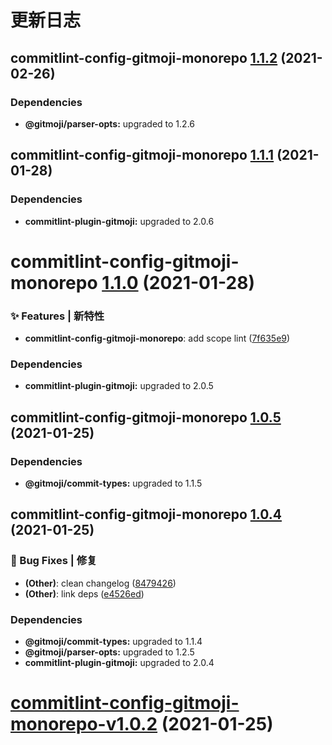 # 更新日志

## commitlint-config-gitmoji-monorepo [1.1.2](https://github.com/arvinxx/gitmoji-commit-workflow/compare/commitlint-config-gitmoji-monorepo@1.1.1...commitlint-config-gitmoji-monorepo@1.1.2) (2021-02-26)





### Dependencies

* **@gitmoji/parser-opts:** upgraded to 1.2.6

## commitlint-config-gitmoji-monorepo [1.1.1](https://github.com/arvinxx/gitmoji-commit-workflow/compare/commitlint-config-gitmoji-monorepo@1.1.0...commitlint-config-gitmoji-monorepo@1.1.1) (2021-01-28)





### Dependencies

* **commitlint-plugin-gitmoji:** upgraded to 2.0.6

# commitlint-config-gitmoji-monorepo [1.1.0](https://github.com/arvinxx/gitmoji-commit-workflow/compare/commitlint-config-gitmoji-monorepo@1.0.5...commitlint-config-gitmoji-monorepo@1.1.0) (2021-01-28)


### ✨ Features | 新特性

* **commitlint-config-gitmoji-monorepo**: add scope lint ([7f635e9](https://github.com/arvinxx/gitmoji-commit-workflow/commit/7f635e9))





### Dependencies

* **commitlint-plugin-gitmoji:** upgraded to 2.0.5

## commitlint-config-gitmoji-monorepo [1.0.5](https://github.com/arvinxx/gitmoji-commit-workflow/compare/commitlint-config-gitmoji-monorepo@1.0.4...commitlint-config-gitmoji-monorepo@1.0.5) (2021-01-25)





### Dependencies

* **@gitmoji/commit-types:** upgraded to 1.1.5

## commitlint-config-gitmoji-monorepo [1.0.4](https://github.com/arvinxx/gitmoji-commit-workflow/compare/commitlint-config-gitmoji-monorepo@1.0.3...commitlint-config-gitmoji-monorepo@1.0.4) (2021-01-25)


### 🐛 Bug Fixes | 修复

* **(Other)**: clean changelog ([8479426](https://github.com/arvinxx/gitmoji-commit-workflow/commit/8479426))
* **(Other)**: link deps ([e4526ed](https://github.com/arvinxx/gitmoji-commit-workflow/commit/e4526ed))





### Dependencies

* **@gitmoji/commit-types:** upgraded to 1.1.4
* **@gitmoji/parser-opts:** upgraded to 1.2.5
* **commitlint-plugin-gitmoji:** upgraded to 2.0.4

# [commitlint-config-gitmoji-monorepo-v1.0.2](https://github.com/arvinxx/gitmoji-commit-workflow/compare/commitlint-config-gitmoji-monorepo-v1.0.1...commitlint-config-gitmoji-monorepo-v1.0.2) (2021-01-25)
